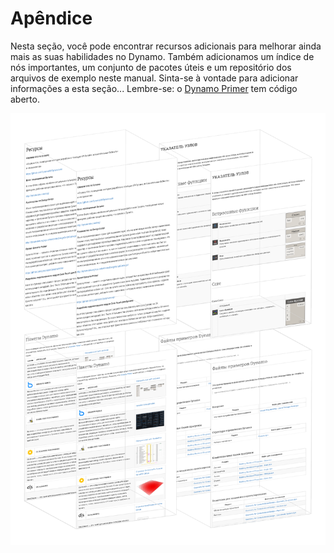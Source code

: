 # Apêndice

Nesta seção, você pode encontrar recursos adicionais para melhorar ainda mais as suas habilidades no Dynamo. Também adicionamos um índice de nós importantes, um conjunto de pacotes úteis e um repositório dos arquivos de exemplo neste manual. Sinta-se à vontade para adicionar informações a esta seção... Lembre-se: o [Dynamo Primer](https://github.com/DynamoDS/DynamoPrimer) tem código aberto.

 

![](./images/a-cover.png)
